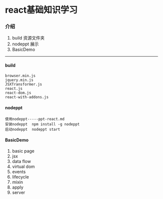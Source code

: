 # react基础知识学习

### 介绍
1. build 资源文件夹 
2. nodeppt 展示
3. BasicDemo
----   
  
#### build

```
browser.min.js
jquery.min.js
JSXTransformer.js
react.js
react-dom.js
react-with-addons.js
```
  
#### nodeppt

```
使用nodeppt-----ppt-react.md
安装nodeppt  npm install -g nodeppt
启动nodeppt  nodeppt start
```
 
#### BasicDemo
1. basic page
2. jsx
3. data flow
4. virtual dom
5. events
6. lifecycle
7. mixin
8. apply
9. server










